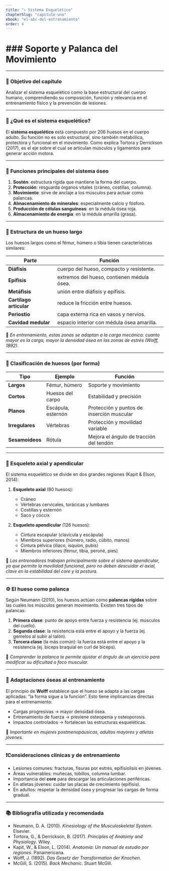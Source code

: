 ```yaml
---
title: "💀 Sistema Esquelético"
chapterSlug: "capitulo-uno"
ebook: "el-abc-del-entrenamiento"
order: 4
---
```


# ### Soporte y Palanca del Movimiento

---

### 🎯 Objetivo del capítulo

Analizar el sistema esquelético como la base estructural del cuerpo humano, comprendiendo su composición, función y relevancia en el entrenamiento físico y la prevención de lesiones.

---

### 🦴 ¿Qué es el sistema esquelético?

El **sistema esquelético** está compuesto por 206 huesos en el cuerpo adulto. Su función no es solo estructural, sino también metabólica, protectora y funcional en el movimiento. Como explica Tortora y Derrickson (2017), es el eje sobre el cual se articulan músculos y ligamentos para generar acción motora.

---

### 🧩 Funciones principales del sistema óseo

1. **Sostén**: estructura rígida que mantiene la forma del cuerpo.  
2. **Protección**: resguarda órganos vitales (cráneo, costillas, columna).  
3. **Movimiento**: sirve de anclaje a los músculos para actuar como palancas.  
4. **Almacenamiento de minerales**: especialmente calcio y fósforo.  
5. **Producción de células sanguíneas**: en la médula ósea roja.  
6. **Almacenamiento de energía**: en la médula amarilla (grasa).

---

### 🧱 Estructura de un hueso largo

Los huesos largos como el fémur, húmero o tibia tienen características similares:

| Parte                | Función                                  |
|----------------------|-------------------------------------------|
| **Diáfisis**         | cuerpo del hueso, compacto y resistente. |
| **Epífisis**         | extremos del hueso, contienen médula ósea. |
| **Metáfisis**        | unión entre diáfisis y epífisis.         |
| **Cartílago articular** | reduce la fricción entre huesos.     |
| **Periostio**        | capa externa rica en vasos y nervios.    |
| **Cavidad medular**  | espacio interior con médula ósea amarilla. |

📌 *En entrenamiento, estas zonas se adaptan a la carga mecánica: cuanto mayor es la carga, mayor la densidad ósea en las zonas de estrés (Wolff, 1892).*

---

### 🧠 Clasificación de huesos (por forma)

| Tipo            | Ejemplo             | Función                                   |
|-----------------|----------------------|-------------------------------------------|
| **Largos**      | Fémur, húmero        | Soporte y movimiento                      |
| **Cortos**      | Huesos del carpo     | Estabilidad y precisión                   |
| **Planos**      | Escápula, esternón   | Protección y puntos de inserción muscular |
| **Irregulares** | Vértebras            | Protección y movilidad variable           |
| **Sesamoideos** | Rótula               | Mejora el ángulo de tracción del tendón   |

---

### 🧍 Esqueleto axial y apendicular

El sistema esquelético se divide en dos grandes regiones (Kapit & Elson, 2014):

1. **Esqueleto axial** (80 huesos):
    - Cráneo  
    - Vértebras cervicales, torácicas y lumbares  
    - Costillas y esternón  
    - Saco y cóccix

2. **Esqueleto apendicular** (126 huesos):
    - Cintura escapular (clavícula y escápula)  
    - Miembros superiores (húmero, radio, cúbito, manos)  
    - Cintura pélvica (ilíaco, isquion, pubis)  
    - Miembros inferiores (fémur, tibia, peroné, pies)

📌 *Los entrenadores trabajan principalmente sobre el sistema apendicular, ya que permite la movilidad funcional, pero no deben descuidar el axial, clave en la estabilidad del core y la postura.*

---

### ⚙️ El hueso como palanca

Según Neumann (2010), los huesos actúan como **palancas rígidas** sobre las cuales los músculos generan movimiento. Existen tres tipos de palancas:

1. **Primera clase**: punto de apoyo entre fuerza y resistencia (ej. músculos del cuello).  
2. **Segunda clase**: la resistencia está entre el apoyo y la fuerza (ej. gemelos al subir al talón).  
3. **Tercera clase** (la más común): la fuerza está entre el apoyo y la resistencia (ej. bíceps braquial en curl de bíceps).

🔧 *Comprender la palanca te permite ajustar el ángulo de un ejercicio para modificar su dificultad o foco muscular.*

---

### 🦾 Adaptaciones óseas al entrenamiento

El principio de **Wolff** establece que el hueso se adapta a las cargas aplicadas: “la forma sigue a la función”. Esto tiene implicancias directas para el entrenamiento:

- Cargas progresivas → mayor densidad ósea.  
- Entrenamiento de fuerza → previene osteopenia y osteoporosis.  
- Impactos controlados → fortalecen las estructuras esqueléticas.

📍 *Importante en mujeres postmenopáusicas, adultos mayores y atletas jóvenes.*

---

### ❗Consideraciones clínicas y de entrenamiento

- Lesiones comunes: fracturas, fisuras por estrés, epifisiolisis en jóvenes.  
- Áreas vulnerables: muñecas, tobillos, columna lumbar.  
- Importancia del **core** para descargar las articulaciones periféricas.  
- En atletas jóvenes: cuidar las placas de crecimiento (epífisis).  
- En adultos: respetar la densidad ósea y progresar las cargas de forma gradual.

---

### 📚 Bibliografía utilizada y recomendada

- Neumann, D. A. (2010). *Kinesiology of the Musculoskeletal System*. Elsevier.  
- Tortora, G., & Derrickson, B. (2017). *Principles of Anatomy and Physiology*. Wiley.  
- Kapit, W., & Elson, L. (2014). *Anatomía: Un manual de estudio por regiones*. Panamericana.  
- Wolff, J. (1892). *Das Gesetz der Transformation der Knochen*.  
- McGill, S. (2015). *Back Mechanic*. Stuart McGill.
